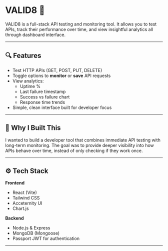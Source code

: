 # VALID8 🚀

VALID8 is a full-stack API testing and monitoring tool. It allows you to test APIs, track their performance over time, and view insightful analytics all through dashboard interface.

---

## 🔍 Features

- Test HTTP APIs (GET, POST, PUT, DELETE)
- Toggle options to **monitor** or **save** API requests
- View analytics: 
  - Uptime %
  - Last failure timestamp
  - Success vs failure chart
  - Response time trends
- Simple, clean interface built for developer focus


---

## 🧠 Why I Built This

I wanted to build a developer tool that combines immediate API testing with long-term monitoring. The goal was to provide deeper visibility into how APIs behave over time, instead of only checking if they work once.

---

## ⚙️ Tech Stack

**Frontend**
- React (Vite)
- Tailwind CSS
- Acceternity UI
- Chart.js

**Backend**
- Node.js & Express
- MongoDB (Mongoose)
- Passport JWT for authentication

---

